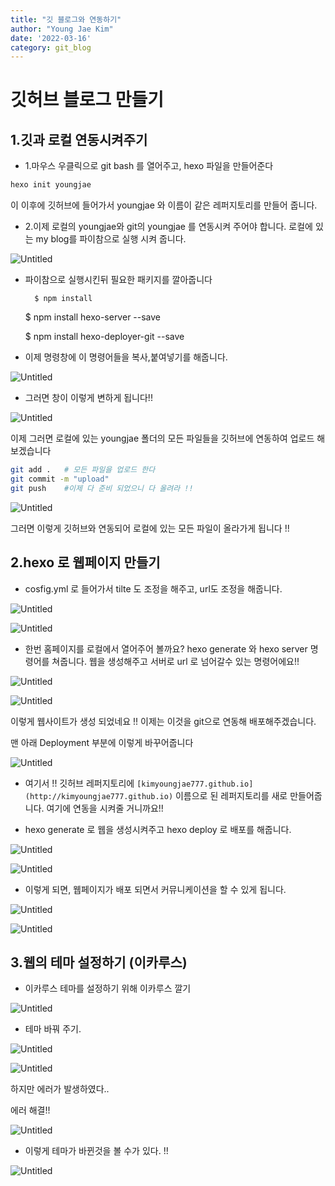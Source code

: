 ```yaml
---
title: "깃 블로그와 연동하기"
author: "Young Jae Kim"
date: '2022-03-16'
category: git_blog
---
```




# 깃허브 블로그 만들기

## 1.깃과 로컬 연동시켜주기

- 1.마우스 우클릭으로 git bash 를 열어주고, hexo 파일을 만들어준다

```bash
hexo init youngjae 

```

이 이후에  깃허브에 들어가서 youngjae 와 이름이 같은 레퍼지토리를 만들어 줍니다. 

- 2.이제 로컬의 youngjae와 git의 youngjae 를 연동시켜 주어야 합니다. 로컬에 있는 my blog를 파이참으로 실행 시켜 줍니다.

![Untitled](/images/make_blog/Untitled.png)

- 파이참으로 실행시킨뒤 필요한 패키지를 깔아줍니다

        $ npm install

   $ npm install hexo-server --save

   $ npm install hexo-deployer-git --save

- 이제 명령창에 이 명령어들을 복사,붙여넣기를 해줍니다.

![Untitled](/images/make_blog/Untitled%201.png)

- 그러면 창이 이렇게 변하게 됩니다!!

![Untitled](/images/make_blog/Untitled%202.png)

이제 그러면 로컬에 있는 youngjae 폴더의 모든 파일들을 깃허브에 연동하여 업로드 해 보겠습니다

 

```bash
git add .   # 모든 파일을 업로드 한다
git commit -m "upload" 
git push    #이제 다 준비 되었으니 다 올려라 !! 
```

![Untitled](/images/make_blog/Untitled%203.png)

 그러면 이렇게 깃허브와 연동되어 로컬에 있는 모든 파일이 올라가게 됩니다 !! 

## 2.hexo 로 웹페이지 만들기

- cosfig.yml 로 들어가서 tilte 도 조정을 해주고, url도 조정을 해줍니다.

![Untitled](/images/make_blog/Untitled%204.png)

![Untitled](/images/make_blog/Untitled%205.png)

- 한번 홈페이지를 로컬에서 열어주어 볼까요? hexo generate  와 hexo server 명령어를 쳐줍니다. 웹을 생성해주고 서버로 url 로 넘어갈수 있는 명령어에요!!

![Untitled](/images/make_blog/Untitled%206.png)

![Untitled](/images/make_blog/Untitled%207.png)

이렇게 웹사이트가 생성 되었네요 !! 이제는 이것을 git으로 연동해 배포해주겠습니다.  

맨 아래 Deployment 부분에 이렇게 바꾸어줍니다

![Untitled](/images/make_blog/Untitled%208.png)

- 여기서 !! 깃허브 레퍼지토리에 `[kimyoungjae777.github.io](http://kimyoungjae777.github.io)` 이름으로 된 레퍼지토리를 새로 만들어줍니다. 여기에 연동을 시켜줄 거니까요!!

- hexo generate 로 웹을 생성시켜주고 hexo deploy 로 배포를 해줍니다.

![Untitled](/images/make_blog/Untitled%209.png)

![Untitled](/images/make_blog/Untitled%2010.png)

- 이렇게 되면, 웹페이지가 배포 되면서 커뮤니케이션을 할 수 있게 됩니다.

![Untitled](/images/make_blog/Untitled%2011.png)

![Untitled](/images/make_blog/Untitled%2012.png)

## 3.웹의 테마 설정하기 (이카루스)

- 이카루스 테마를 설정하기 위해 이카루스 깔기

![Untitled](/images/make_blog/Untitled%2013.png)

- 테마 바꿔 주기.

![Untitled](/images/make_blog/Untitled%2014.png)

![Untitled](/images/make_blog/Untitled%2015.png)

하지만 에러가 발생하였다..

에러 해결!!

![Untitled](/images/make_blog/Untitled%2016.png)

- 이렇게 테마가 바뀐것을 볼 수가 있다. !!

![Untitled](/images/make_blog/Untitled%2017.png)